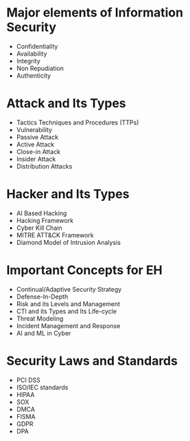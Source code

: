 
# Major elements of Information Security
- Confidentiality
- Availability
- Integrity
- Non Repudiation
- Authenticity

# Attack and Its Types
- Tactics Techniques and Procedures (TTPs)
- Vulnerability
- Passive Attack
- Active Attack
- Close-in Attack
- Insider Attack
- Distribution Attacks

# Hacker and Its Types
- AI Based Hacking
- Hacking Framework
- Cyber Kill Chain
- MITRE ATT&CK Framework
- Diamond Model of Intrusion Analysis

# Important Concepts for EH
- Continual/Adaptive Security Strategy
- Defense-In-Depth
- Risk and its Levels and Management
- CTI and its Types and Its Life-cycle
- Threat Modeling
- Incident Management and Response
- AI and ML in Cyber


# Security Laws and Standards
- PCI DSS
- ISO/IEC standards
- HIPAA
- SOX
- DMCA
- FISMA
- GDPR
- DPA
